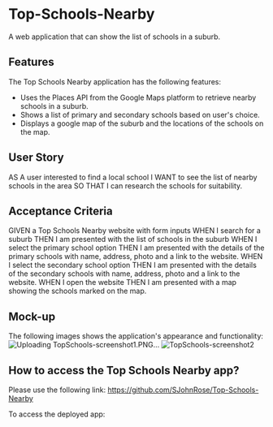 # Top-Schools-Nearby
A web application that can show the list of schools in a suburb.

## Features
The Top Schools Nearby application has the following features:

* Uses the Places API from the Google Maps platform to retrieve nearby schools in a suburb.
* Shows a list of primary and secondary schools based on user's choice.
* Displays a google map of the suburb and the locations of the schools on the map.

## User Story
AS A user interested to find a local school
I WANT to see the list of nearby schools in the area
SO THAT I can research the schools for suitability.

## Acceptance Criteria
GIVEN a Top Schools Nearby website with form inputs
WHEN I search for a suburb
THEN I am presented with the list of schools in the suburb
WHEN I select the primary school option
THEN I am presented with the details of the primary schools with name, address, photo and a link to the website.
WHEN I select the secondary school option
THEN I am presented with the details of the secondary schools with name, address, photo and a link to the website.
WHEN I open the website
THEN I am presented with a map showing the schools marked on the map.


## Mock-up
The following images shows the application's appearance and functionality: ![Uploading TopSchools-screenshot1.PNG…]()
![TopSchools-screenshot2](https://user-images.githubusercontent.com/115912745/227710618-f56a156e-14b1-44a5-9113-30b05472ebb5.PNG)


## How to access the Top Schools Nearby app?
Please use the following link: https://github.com/SJohnRose/Top-Schools-Nearby 

To access the deployed app: 
